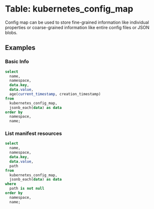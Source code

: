 # Table: kubernetes_config_map

Config map can be used to store fine-grained information like individual properties or coarse-grained information like entire config files or JSON blobs.

## Examples

### Basic Info

```sql
select
  name,
  namespace,
  data.key,
  data.value,
  age(current_timestamp, creation_timestamp)
from
  kubernetes_config_map,
  jsonb_each(data) as data
order by
  namespace,
  name;
```

### List manifest resources

```sql
select
  name,
  namespace,
  data.key,
  data.value,
  path
from
  kubernetes_config_map,
  jsonb_each(data) as data
where
  path is not null
order by
  namespace,
  name;
```
